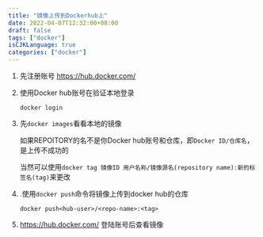 ```yaml
---
title: "镜像上传到Dockerhub上"
date: 2022-04-07T12:32:00+08:00
draft: false
tags: ["docker"]
isCJKLanguage: true
categories: ["docker"]
---
```


1. 先注册账号 https://hub.docker.com/

2. 使用Docker hub账号在验证本地登录

   ```shell
   docker login
   ```

3. 先`docker images`看看本地的镜像

   如果REPOITORY的名不是你Docker hub账号和仓库，即`Docker ID/仓库名`，是上传不成功的

   当然可以使用`docker tag 镜像ID 用户名称/镜像源名(repository name):新的标签名(tag)`来更改

4. .使用`docker push`命令将镜像上传到docker hub的仓库

   ```shell
   docker push<hub-user>/<repo-name>:<tag>
   ```

5. https://hub.docker.com/ 登陆账号后查看镜像
